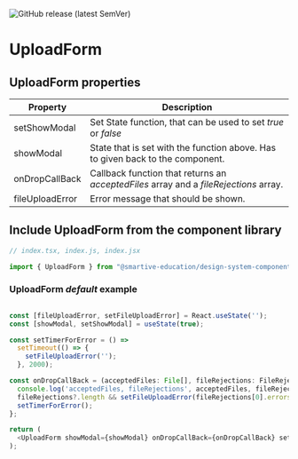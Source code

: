 ![GitHub release (latest SemVer)](https://img.shields.io/github/v/release/smartive-education/design-system-component-library-yeahyeahyeah)
# UploadForm
## UploadForm properties
| Property|Description|
|-|-|
|setShowModal|Set State function, that can be used to set *true* or *false*|
|showModal|State that is set with the function above. Has to given back to the component.|
|onDropCallBack|Callback function that returns an *acceptedFiles* array and a *fileRejections* array.|
|fileUploadError|Error message that should be shown.|

## Include UploadForm from the component library

```js
// index.tsx, index.js, index.jsx

import { UploadForm } from "@smartive-education/design-system-component-library-yeahyeahyeah"
```

### UploadForm *default* example

```js

const [fileUploadError, setFileUploadError] = React.useState('');
const [showModal, setShowModal] = useState(true);

const setTimerForError = () =>
  setTimeout(() => {
    setFileUploadError('');
  }, 2000);

const onDropCallBack = (acceptedFiles: File[], fileRejections: FileRejection[]) => {
  console.log('acceptedFiles, fileRejections', acceptedFiles, fileRejections);
  fileRejections?.length && setFileUploadError(fileRejections[0].errors[0].message);
  setTimerForError();
};

return (
  <UploadForm showModal={showModal} onDropCallBack={onDropCallBack} setShowModal={setShowModal} fileUploadError={fileUploadError} />
);

```